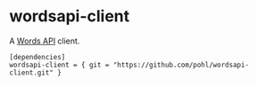 # wordsapi-client

A [Words API](https://www.wordsapi.com) client.

```
[dependencies]
wordsapi-client = { git = "https://github.com/pohl/wordsapi-client.git" }
```

